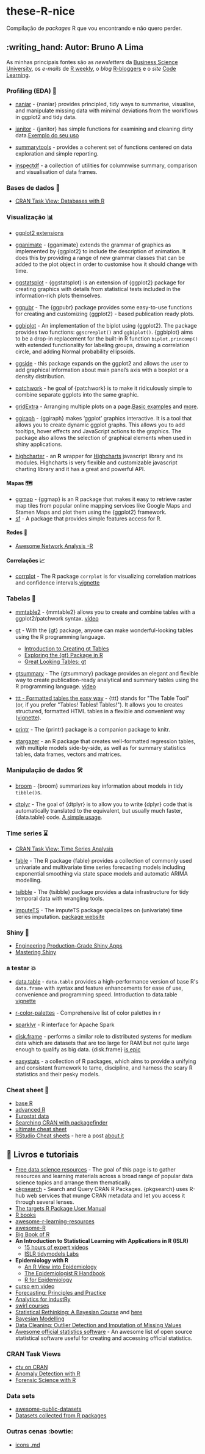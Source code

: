 # these-R-nice
Compilação de *packages* R que vou encontrando e não quero perder.

:writing\_hand: Autor: Bruno A Lima
----------------------

As minhas principais fontes são as *newsletters* da [Business Science University](https://university.business-science.io/), os *e-mails* de [R weekly](https://rweekly.org/), o *blog* [R-bloggers](https://www.r-bloggers.com/) e o *site* [Code Learning](https://www.222222.best/).

### Profiling (EDA) :eyes:

- [naniar](https://github.com/njtierney/naniar) - {naniar} provides principled, tidy ways to summarise, visualise, and manipulate missing data with minimal deviations from the workflows in ggplot2 and tidy data.

- [janitor](https://github.com/sfirke/janitor) - {janitor} has simple functions for examining and cleaning dirty data.[Exemplo do seu uso](https://garthtarr.github.io/meatR/janitor.html)

- [summarytools](https://cran.r-project.org/web/packages/summarytools/vignettes/Introduction.html) - provides a coherent set of functions centered on data exploration and simple reporting.

- [inspectdf](https://alastairrushworth.github.io/inspectdf/index.html) -  a collection of utilities for columnwise summary, comparison and visualisation of data frames.

### Bases de dados :bank:

- [CRAN Task View: Databases with R](https://github.com/terrytangyuan/ctv-databases)

### Visualização :bar_chart:

- [ggplot2 extensions](https://exts.ggplot2.tidyverse.org/gallery/)

- [gganimate](https://gganimate.com/) - {gganimate} extends the grammar of graphics as implemented by {ggplot2} to include the description of animation. It does this by providing a range of new grammar classes that can be added to the plot object in order to customise how it should change with time.

- [ggstatsplot](https://github.com/IndrajeetPatil/ggstatsplot) - {ggstatsplot} is an extension of {ggplot2} package for creating graphics with details from statistical tests included in the information-rich plots themselves.

- [ggpubr](https://github.com/kassambara/ggpubr) - The {ggpubr} package provides some easy-to-use functions for creating and customizing {ggplot2} - based publication ready plots.

- [ggbiplot](https://github.com/vqv/ggbiplot) - An implementation of the biplot using {ggplot2}. The package provides two functions: `ggscreeplot()` and `ggbiplot()`. {ggbiplot} aims to be a drop-in replacement for the built-in R function `biplot.princomp()` with extended functionality for labeling groups, drawing a correlation circle, and adding Normal probability ellipsoids.

- [ggside](https://github.com/jtlandis/ggside) - this package expands on the ggplot2 and  allows the user to add graphical information about main panel’s axis with a boxplot or a density distribution.

- [patchwork](https://patchwork.data-imaginist.com/) - he goal of {patchwork} is to make it ridiculously simple to combine separate ggplots into the same graphic.

- [gridExtra](https://www.r-bloggers.com/2011/04/extra-extra-get-your-gridextra/) - Arranging multiple plots on a page.[Basic examples](https://cran.r-project.org/web/packages/egg/vignettes/Ecosystem.html) and [more](https://www.r-graph-gallery.com/261-multiple-graphs-on-same-page.html).

- [ggiraph](https://github.com/davidgohel/ggiraph) - {ggiraph} makes ‘ggplot’ graphics interactive. It is a tool that allows you to create dynamic ggplot graphs. This allows you to add tooltips, hover effects and JavaScript actions to the graphics. The package also allows the selection of graphical elements when used in shiny applications.

- [highcharter](https://jkunst.com/highcharter/) - an **R** wrapper for [Highcharts](https://www.highcharts.com/) javascript library and its modules. Highcharts is very flexible and customizable javascript charting library and it has a great and powerful API.

#### Mapas :world_map:

- [ggmap](https://github.com/dkahle/ggmap) - {ggmap} is an R package that makes it easy to retrieve raster map tiles from popular online mapping services like Google Maps and Stamen Maps and plot them using the {ggplot2} framework.
- [sf](https://github.com/r-spatial/sf) - A package that provides simple features access for R.

#### Redes :goal_net:

- [Awesome Network Analysis -R](https://github.com/briatte/awesome-network-analysis#r)

#### Correlações :chart_with_upwards_trend:

- [corrplot]() - The R package `corrplot` is for visualizing correlation matrices and confidence intervals.[vignette](https://cran.r-project.org/web/packages/corrplot/vignettes/corrplot-intro.html)

### Tabelas :ticket:

- [mmtable2](https://github.com/ianmoran11/mmtable2) - {mmtable2} allows you to create and combine tables with a ggplot2/patchwork syntax. [vídeo](https://www.youtube.com/watch?v=6FvStEghDdg)

- [gt](https://gt.rstudio.com/) - With the {gt} package, anyone can make wonderful-looking tables using the R programming language. 
    - [Introduction to Creating gt Tables](https://gt.rstudio.com/articles/intro-creating-gt-tables.html)
    - [Exploring the {gt} Package in R](https://towardsdatascience.com/exploring-the-gt-grammar-of-tables-package-in-r-7fff9d0b40cd)
    - [Great Looking Tables: gt](https://www.r-bloggers.com/2020/04/great-looking-tables-gt-v0-2/)
- [gtsummary](http://www.danieldsjoberg.com/gtsummary/) - The {gtsummary} package provides an elegant and flexible way to create publication-ready analytical and summary tables using the R programming language. [vídeo](https://www.youtube.com/watch?v=fjAMsGISyXw)
- [ttt - Formatted tables the easy way](https://github.com/benjaminrich/ttt) - {ttt} stands for "The Table Tool" (or, if you prefer "Tables! Tables! Tables!"). It allows you to creates structured, formatted HTML tables in a flexible and convenient way ([vignette](https://benjaminrich.github.io/ttt/vignettes/ttt-intro.html)).
- [printr](https://cran.r-project.org/web/packages/printr/vignettes/printr.html) - The {printr} package is a companion package to knitr.
- [stargazer](https://cran.r-project.org/web/packages/stargazer/vignettes/stargazer.pdf) -  an R package that creates well-formatted regression tables, with multiple models side-by-side, as well as for summary statistics tables, data frames, vectors and matrices.


### Manipulação de dados :hammer_and_wrench:

- [broom](https://github.com/tidymodels/broom) - {broom} summarizes key information about models in tidy `tibble()`s.

- [dtplyr](https://dtplyr.tidyverse.org/) -  The goal of {dtplyr} is to allow you to write {dplyr} code that is automatically translated to the equivalent, but usually much faster, {data.table} code. [A simple usage](https://www.tidyverse.org/blog/2019/11/dtplyr-1-0-0/).

### Time series :hourglass:

- [CRAN Task View: Time Series Analysis](https://github.com/robjhyndman/ctv-TimeSeries)

- [fable](http://fable.tidyverts.org/) - The R package {fable} provides a collection of commonly used univariate and multivariate time series forecasting models including exponential smoothing via state space models and automatic ARIMA modelling. 

- [tsibble](https://tsibble.tidyverts.org/) - The {tsibble} package provides a data infrastructure for tidy temporal data with wrangling tools.
- [imputeTS](https://github.com/SteffenMoritz/imputeTS) - The imputeTS package specializes on (univariate) time series imputation. [package website](https://steffenmoritz.github.io/imputeTS/index.html)

### Shiny :iphone:

- [Engineering Production-Grade Shiny Apps](https://engineering-shiny.org/index.html)
- [Mastering Shiny](https://mastering-shiny.org/)

### a testar :boom:

- [data.table](https://github.com/Rdatatable/data.table) - `data.table` provides a high-performance version of base R's `data.frame` with syntax and feature enhancements for ease of use, convenience and programming speed. Introduction to data.table [vignette](https://cran.r-project.org/web/packages/data.table/vignettes/datatable-intro.html)

- [r-color-palettes](https://github.com/EmilHvitfeldt/r-color-palettes#blogposts-and-other-resources) - Comprehensive list of color palettes in r

- [sparklyr](https://github.com/sparklyr/sparklyr) - R interface for Apache Spark

- [disk.frame](https://github.com/xiaodaigh/disk.frame/) - performs a similar role to distributed systems for medium data which are datasets that are too large for RAM but not quite large enough to qualify as big data. {disk.frame} [is epic](https://www.brodrigues.co/blog/2019-09-03-disk_frame/)

- [easystats](https://github.com/easystats/easystats) - a collection of R packages, which aims to provide a unifying and consistent framework to tame, discipline, and harness the scary R statistics and their pesky models.

### Cheat sheet :newspaper:

- [base R](lectures/base-r-cheat-sheet.pdf)
- [advanced R](lectures/advancedR.pdf)
- [Eurostat data](lectures/eurostat.pdf)
- [Searching CRAN with packagefinder](lectures/packagefinder.pdf)
- [ultimate cheat sheet](lectures/Data_Science_R_Workflow.pdf)
- [RStudio Cheat sheets](https://www.rstudio.com/resources/cheatsheets/) - here a post [about it](https://rviews.rstudio.com/2021/03/10/rstudio-open-source-resorurces)

:book: Livros e tutoriais
-------------------------
- [Free data science resources](https://github.com/alastairrushworth/free-data-science) - The goal of this page is to gather resources and learning materials across a broad range of popular data science topics and arrange them thematically. 
- [pkgsearch](https://r-hub.github.io/pkgsearch/) - Search and Query CRAN R Packages. {pkgsearch} uses R-hub web services that munge CRAN metadata and let you access it through several lenses.
- [The targets R Package User Manual](https://books.ropensci.org/targets/)
- [R books](https://github.com/RomanTsegelskyi/rbooks)
- [awesome-r-learning-resources](https://github.com/iamericfletcher/awesome-r-learning-resources#readme)
- [awesome-R](https://github.com/qinwf/awesome-R)
- [Big Book of R](https://www.bigbookofr.com/)
- **An Introduction to Statistical Learning with Applications in R (ISLR)**
  - [15 hours of expert videos](https://www.r-bloggers.com/2014/09/in-depth-introduction-to-machine-learning-in-15-hours-of-expert-videos/)
  - [ISLR tidymodels Labs](https://emilhvitfeldt.github.io/ISLR-tidymodels-labs/index.html)
- **Epidemiology with R**
  - [An R View into Epidemiology](https://rviews.rstudio.com/2020/05/20/some-r-resources-for-epidemiology/)
  - [The Epidemiologist R Handbook](https://epirhandbook.com/)
  - [R for Epidemiology](https://www.r4epi.com/)
- [curso em video](https://www.cursoemvideo.com/cursos/)
- [Forecasting: Principles and Practice](https://otexts.com/fpp2/)
- [Analytics for industRy](https://garthtarr.github.io/meatR/index.html)
- [swirl courses](https://github.com/swirldev/swirl_courses)
- [Statistical Rethinking: A Bayesian Course](https://github.com/rmcelreath/stat_rethinking_2020) and [here](https://github.com/rmcelreath/rethinking)
- [Bayesian Modelling](lectures/lect1bayes.pdf)
- [Data Cleaning: Outlier Detection and Imputation of Missing Values](https://palomar.home.ece.ust.hk/MAFS6010R_lectures/slides_data_cleaning.html#1)
- [Awesome official statistics software](https://github.com/SNStatComp/awesome-official-statistics-software) - An awesome list of open source statistical software useful for creating and accessing official statistics.

### CRAN Task Views

- [ctv on CRAN](https://cran.r-project.org/web/views/)
- [Anomaly Detection with R](https://github.com/pridiltal/ctv-AnomalyDetection)
- [Forensic Science with R](https://github.com/sctyner/ctv-forsci)

### Data sets

- [awesome-public-datasets](https://github.com/awesomedata/awesome-public-datasets)
- [Datasets collected from R packages](https://github.com/selva86/datasets)

### Outras cenas :bowtie:

- [icons .md](https://gist.github.com/rxaviers/7360908) 